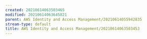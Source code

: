 ```yaml
---
created: 20210614063503465
modified: 20210614063645821
parent: AWS Identity and Access Management/20210614055942835
stream-type: default
title: AWS Identity and Access Management/20210614063503453
---
```

